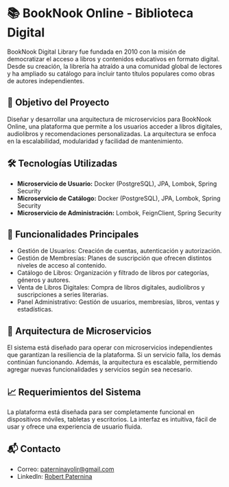 <!DOCTYPE html>
<html lang="es">
<head>
    <meta charset="UTF-8">
    <meta name="viewport" content="width=device-width, initial-scale=1.0">
    <title>README - BookNook Online</title>
</head>
<body>

<h1>📚 BookNook Online - Biblioteca Digital</h1>
<p>BookNook Digital Library fue fundada en 2010 con la misión de democratizar el acceso a libros y contenidos educativos en formato digital. Desde su creación, la librería ha atraído a una comunidad global de lectores y ha ampliado su catálogo para incluir tanto títulos populares como obras de autores independientes.</p>

<h2>🎯 Objetivo del Proyecto</h2>
<p>Diseñar y desarrollar una arquitectura de microservicios para BookNook Online, una plataforma que permite a los usuarios acceder a libros digitales, audiolibros y recomendaciones personalizadas. La arquitectura se enfoca en la escalabilidad, modularidad y facilidad de mantenimiento.</p>

<h2>🛠️ Tecnologías Utilizadas</h2>
<ul>
    <li><strong>Microservicio de Usuario:</strong> Docker (PostgreSQL), JPA, Lombok, Spring Security</li>
    <li><strong>Microservicio de Catálogo:</strong> Docker (PostgreSQL), JPA, Lombok, Spring Security</li>
    <li><strong>Microservicio de Administración:</strong> Lombok, FeignClient, Spring Security</li>
</ul>

<h2>🚀 Funcionalidades Principales</h2>
<ul>
    <li>Gestión de Usuarios: Creación de cuentas, autenticación y autorización.</li>
    <li>Gestión de Membresías: Planes de suscripción que ofrecen distintos niveles de acceso al contenido.</li>
    <li>Catálogo de Libros: Organización y filtrado de libros por categorías, géneros y autores.</li>
    <li>Venta de Libros Digitales: Compra de libros digitales, audiolibros y suscripciones a series literarias.</li>
    <li>Panel Administrativo: Gestión de usuarios, membresías, libros, ventas y estadísticas.</li>
</ul>

<h2>🔧 Arquitectura de Microservicios</h2>
<p>El sistema está diseñado para operar con microservicios independientes que garantizan la resiliencia de la plataforma. Si un servicio falla, los demás continúan funcionando. Además, la arquitectura es escalable, permitiendo agregar nuevas funcionalidades y servicios según sea necesario.</p>

<h2>📈 Requerimientos del Sistema</h2>
<p>La plataforma está diseñada para ser completamente funcional en dispositivos móviles, tabletas y escritorios. La interfaz es intuitiva, fácil de usar y ofrece una experiencia de usuario fluida.</p>

<h2>📬 Contacto</h2>
<ul>
    <li>Correo: <a href="mailto:paterninayolir@gmail.com">paterninayolir@gmail.com</a></li>
    <li>LinkedIn: <a href="https://www.linkedin.com/in/robert-paternina/" target="_blank">Robert Paternina</a></li>
</ul>

</body>
</html>
